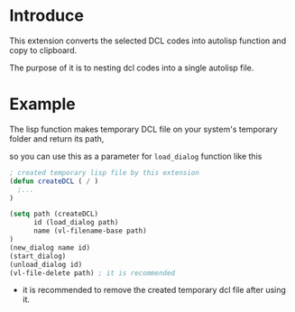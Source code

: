# Introduce

This extension converts the selected DCL codes into autolisp function and copy to clipboard.

The purpose of it is to nesting dcl codes into a single autolisp file.

# Example

The lisp function makes temporary DCL file on your system's temporary folder and return its path,

so you can use this as a parameter for `load_dialog` function like this

```lisp
; created temporary lisp file by this extension
(defun createDCL ( / )
  ;...
)

(setq path (createDCL)
      id (load_dialog path)
      name (vl-filename-base path)
)
(new_dialog name id)
(start_dialog)
(unload_dialog id)
(vl-file-delete path) ; it is recommended
```

- it is recommended to remove the created temporary dcl file after using it.
